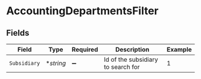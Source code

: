 # AccountingDepartmentsFilter


## Fields

| Field                              | Type                               | Required                           | Description                        | Example                            |
| ---------------------------------- | ---------------------------------- | ---------------------------------- | ---------------------------------- | ---------------------------------- |
| `Subsidiary`                       | **string*                          | :heavy_minus_sign:                 | Id of the subsidiary to search for | 1                                  |